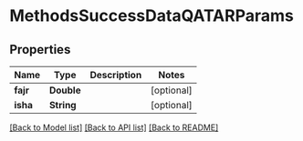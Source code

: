 # MethodsSuccessDataQATARParams

## Properties
Name | Type | Description | Notes
------------ | ------------- | ------------- | -------------
**fajr** | **Double** |  | [optional] 
**isha** | **String** |  | [optional] 

[[Back to Model list]](../README.md#documentation-for-models) [[Back to API list]](../README.md#documentation-for-api-endpoints) [[Back to README]](../README.md)


